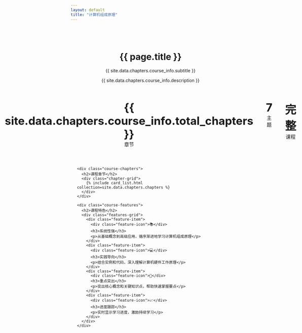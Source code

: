 ```yaml
---
layout: default
title: "计算机组成原理"
---
```


<div class="course-homepage">
  <header>
    <h1>{{ page.title }}</h1>
    <p >{{ site.data.chapters.course_info.subtitle }}</p>
    <p >{{ site.data.chapters.course_info.description }}</p>
  </header>

  <div class="course-overview">
    <div class="course-stats">
      <div class="stat-item">
        <span class="stat-number">{{ site.data.chapters.course_info.total_chapters }}</span>
        <span class="stat-label">章节</span>
      </div>
      <div class="stat-item">
        <span class="stat-number">7</span>
        <span class="stat-label">主题</span>
      </div>
      <div class="stat-item">
        <span class="stat-number">完整</span>
        <span class="stat-label">课程</span>
      </div>
    </div>

    <div class="course-chapters">
      <h2>课程章节</h2>
      <div class="chapter-grid">   
        {% include card_list.html collection=site.data.chapters.chapters %}
      </div>
    </div>

    <div class="course-features">
      <h2>课程特色</h2>
      <div class="features-grid">
        <div class="feature-item">
          <div class="feature-icon">📚</div>
          <h3>系统性强</h3>
          <p>从基础概念到高级应用，循序渐进地学习计算机组成原理</p>
        </div>
        <div class="feature-item">
          <div class="feature-icon">💻</div>
          <h3>实践导向</h3>
          <p>结合实例和代码，深入理解计算机硬件工作原理</p>
        </div>
        <div class="feature-item">
          <div class="feature-icon">🎯</div>
          <h3>重点突出</h3>
          <p>突出核心概念和关键知识点，帮助快速掌握要点</p>
        </div>
        <div class="feature-item">
          <div class="feature-icon">📈</div>
          <h3>进度跟踪</h3>
          <p>实时显示学习进度，激励持续学习</p>
        </div>
      </div>
    </div>
  </div>
</div>

<style>
.course-homepage {
  max-width: 1200px;
  margin: 0 auto;
  padding: 40px 20px;
}

.course-header {
  text-align: center;
  margin-bottom: 60px;
}

.course-header h1 {
  font-size: 3em;
  margin: 0 0 10px 0;
  color: var(--headings);
}

.course-subtitle {
  font-size: 1.5em;
  color: var(--text-secondary);
  margin: 0 0 20px 0;
}

.course-description {
  font-size: 1.2em;
  color: var(--text);
  max-width: 600px;
  margin: 0 auto;
  line-height: 1.6;
}

.course-stats {
  display: flex;
  justify-content: center;
  gap: 40px;
  margin-bottom: 60px;
}

.stat-item {
  text-align: center;
}

.stat-number {
  display: block;
  font-size: 2.5em;
  font-weight: bold;
  color: var(--links);
}

.stat-label {
  color: var(--text-secondary);
  font-size: 1.1em;
}

.course-chapters {
  margin-bottom: 60px;
}

.course-chapters h2 {
  text-align: center;
  margin-bottom: 40px;
  color: var(--headings);
  font-size: 2em;
}

.chapter-grid {
  display: grid;
  grid-template-columns: repeat(auto-fit, minmax(300px, 1fr));
  gap: 30px;
}

.chapter-card {
  background: var(--bg-secondary);
  border-radius: 12px;
  padding: 25px;
  transition: all 0.3s ease;
  position: relative;
  overflow: hidden;
}

.chapter-card:hover {
  transform: translateY(-5px);
  box-shadow: 0 10px 30px rgba(0,0,0,0.1);
}

.chapter-number {
  position: absolute;
  top: 15px;
  right: 15px;
  width: 40px;
  height: 40px;
  background: var(--links);
  color: white;
  border-radius: 50%;
  display: flex;
  align-items: center;
  justify-content: center;
  font-weight: bold;
  font-size: 1.2em;
}

.chapter-content h3 {
  margin: 0 0 15px 0;
  color: var(--headings);
  font-size: 1.3em;
}

.chapter-content p {
  margin: 0 0 20px 0;
  color: var(--text);
  line-height: 1.6;
}

.chapter-btn {
  display: inline-block;
  padding: 10px 20px;
  background: var(--links);
  color: white;
  text-decoration: none;
  border-radius: 6px;
  transition: all 0.2s ease;
  font-weight: 500;
}

.chapter-btn:hover {
  background: var(--headings);
  transform: translateY(-2px);
}

.course-features {
  margin-top: 80px;
}

.course-features h2 {
  text-align: center;
  margin-bottom: 40px;
  color: var(--headings);
  font-size: 2em;
}

.features-grid {
  display: grid;
  grid-template-columns: repeat(auto-fit, minmax(250px, 1fr));
  gap: 30px;
}

.feature-item {
  text-align: center;
  padding: 30px 20px;
  background: var(--bg-secondary);
  border-radius: 12px;
  transition: all 0.3s ease;
}

.feature-item:hover {
  transform: translateY(-3px);
  box-shadow: 0 8px 25px rgba(0,0,0,0.1);
}

.feature-icon {
  font-size: 3em;
  margin-bottom: 20px;
}

.feature-item h3 {
  margin: 0 0 15px 0;
  color: var(--headings);
  font-size: 1.3em;
}

.feature-item p {
  margin: 0;
  color: var(--text);
  line-height: 1.6;
}

@media (max-width: 768px) {
  .course-header h1 {
    font-size: 2.5em;
  }
  
  .course-stats {
    flex-direction: column;
    gap: 20px;
  }
  
  .chapter-grid {
    grid-template-columns: 1fr;
  }
  
  .features-grid {
    grid-template-columns: 1fr;
  }
}
</style> 